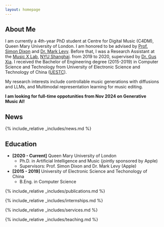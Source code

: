 ```yaml
---
layout: homepage
---
```


## About Me

I am currently a 4th-year PhD student at Centre for Digital Music (C4DM), Queen Mary University of London. I am honored to be advised by [Prof. Simon Dixon](http://www.eecs.qmul.ac.uk/~simond/) and [Dr. Mark Levy](https://scholar.google.com/citations?user=g_ESIWoAAAAJ).  Before that, I was a Research Assistant at the [Music X Lab](http://musicxlab.com/), [NYU Shanghai](https://shanghai.nyu.edu/). from 2019 to 2020, supervised by [Dr. Gus Xia](http://www.musicxlab.com/members/gus/). I received the Bachelor of Engineering degree (2015-2019) in Computer Science and Technology from University of Electronic Science and Technology of China ([UESTC](https://en.uestc.edu.cn/)). 

My research interests include controllable music generations with diffusions and LLMs, and Multimodal representation learning for music editing.

**I am looking for full-time oppotunities from Nov 2024 on Generative Music AI!**

## News

{% include_relative _includes/news.md %}

## Education

- **[2020 - Current]** Queen Mary University of London
  - Ph.D. in Artificial Intelligence and Music (jointly sponsored by Apple)
  - Supervisors: Prof. Simon Dixon and Dr. Mark Levy (Apple)
- **[2015 - 2019]** University of Electronic Science and Techonology of China
  - B.Eng. in Computer Science


{% include_relative _includes/publications.md %}

{% include_relative _includes/internships.md %}

{% include_relative _includes/services.md %}

{% include_relative _includes/teaching.md %}
